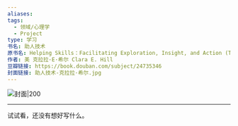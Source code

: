 ```yaml
---
aliases: 
tags:
  - 领域/心理学
  - Project
type: 学习
书名: 助人技术
原书名: Helping Skills：Facilitating Exploration, Insight, and Action (Third Edition)
作者: 美 克拉拉·E·希尔 Clara E. Hill
豆瓣链接: https://book.douban.com/subject/24735346
封面链接: 助人技术-克拉拉·希尔.jpg
---
```



![封面|200](助人技术-克拉拉·希尔.jpg)

---

试试看，还没有想好写什么。